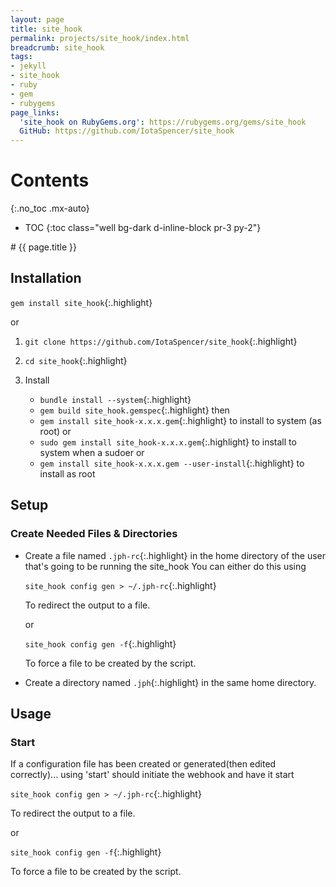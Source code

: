 ```yaml
---
layout: page
title: site_hook
permalink: projects/site_hook/index.html
breadcrumb: site_hook
tags:
- jekyll
- site_hook
- ruby
- gem
- rubygems
page_links:
  'site_hook on RubyGems.org': https://rubygems.org/gems/site_hook
  GitHub: https://github.com/IotaSpencer/site_hook
---
```

<div class="float-right card bg-dark ml-4 mr-2" style="order: 2;" markdown="1">

# Contents
{:.no_toc .mx-auto}

* TOC
{:toc class="well bg-dark d-inline-block pr-3 py-2"}
</div>

<div markdown="1">
# {{ page.title }}

## Installation

  <div class="list-group bg-dark-gray">

  <div markdown="1" class="list-group-item bg-dark-gray">

  `gem install site_hook`{:.highlight}

  </div>

  <div class="list-group-item bg-dark-gray">or</div>

  <div markdown="1" class="list-group-item bg-dark-gray">

  1. `git clone https://github.com/IotaSpencer/site_hook`{:.highlight}

  1. `cd site_hook`{:.highlight}

  1. Install
     * `bundle install --system`{:.highlight}
     * `gem build site_hook.gemspec`{:.highlight}
     then
     * `gem install site_hook-x.x.x.gem`{:.highlight} to install to system (as root)
     or
     * `sudo gem install site_hook-x.x.x.gem`{:.highlight} to install to system when a sudoer
     or
     * `gem install site_hook-x.x.x.gem --user-install`{:.highlight} to install as root
  </div>

  </div>

## Setup

### Create Needed Files & Directories
* Create a file named `.jph-rc`{:.highlight} in the home
    directory of the user that's going to be running the site_hook
    You can either do this using
  <div class="list-group bg-dark-gray">

  <div markdown="1" class="list-group-item bg-dark-gray">

  `site_hook config gen > ~/.jph-rc`{:.highlight}

  To redirect the output to a file.
  </div>

  <div class="mx-auto d-flex">or</div>

  <div markdown="1" class="list-group-item bg-dark-gray">

  `site_hook config gen -f`{:.highlight}

  To force a file to be created by the script.
  </div>

  </div>

* Create a directory named `.jph`{:.highlight} in the same home directory.

## Usage

### Start

  If a configuration file has been created or generated(then edited correctly)... using 'start' should initiate the webhook and have it start

  <div class="list-group bg-dark-gray d-flex">

  <div markdown="1" class="list-group-item bg-dark-gray">

  `site_hook config gen > ~/.jph-rc`{:.highlight}

  To redirect the output to a file.
  </div>

  <div class="mx-auto d-flex">or</div>

  <div markdown="1" class="list-group-item bg-dark-gray">

  `site_hook config gen -f`{:.highlight}

  To force a file to be created by the script.
  </div>

  </div>
</div>